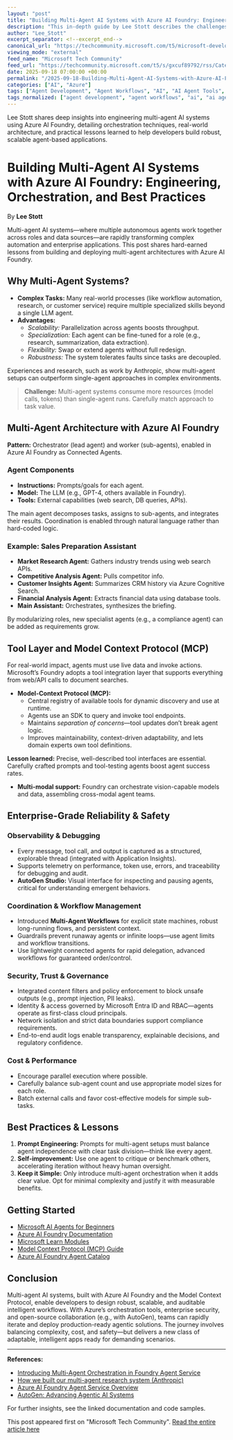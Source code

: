 ```yaml
---
layout: "post"
title: "Building Multi-Agent AI Systems with Azure AI Foundry: Engineering, Orchestration, and Best Practices"
description: "This in-depth guide by Lee Stott describes the challenges, architecture patterns, and engineering lessons behind building enterprise-grade multi-agent AI systems using Azure AI Foundry. The article covers orchestration via lead agents, the Model Context Protocol (MCP) for tool integration, observability, cost management, and production-grade safety and governance in Microsoft’s agent platform, with hands-on examples and actionable best practices."
author: "Lee_Stott"
excerpt_separator: <!--excerpt_end-->
canonical_url: "https://techcommunity.microsoft.com/t5/microsoft-developer-community/build-multi-agent-ai-systems-with-microsoft/ba-p/4454510"
viewing_mode: "external"
feed_name: "Microsoft Tech Community"
feed_url: "https://techcommunity.microsoft.com/t5/s/gxcuf89792/rss/Category?category.id=Azure"
date: 2025-09-18 07:00:00 +00:00
permalink: "/2025-09-18-Building-Multi-Agent-AI-Systems-with-Azure-AI-Foundry-Engineering-Orchestration-and-Best-Practices.html"
categories: ["AI", "Azure"]
tags: ["Agent Development", "Agent Workflows", "AI", "AI Agent Tools", "AI Orchestration", "AI Platform", "AI Safety", "AutoGen", "Azure", "Azure AI Foundry", "Azure Application Insights", "Community", "Connected Agents", "Enterprise AI", "LLM Agents", "MCP", "Microsoft Entra ID", "Multi Agent Systems", "Observability", "Prompt Engineering", "Vision AI", "Workflow Orchestration"]
tags_normalized: ["agent development", "agent workflows", "ai", "ai agent tools", "ai orchestration", "ai platform", "ai safety", "autogen", "azure", "azure ai foundry", "azure application insights", "community", "connected agents", "enterprise ai", "llm agents", "mcp", "microsoft entra id", "multi agent systems", "observability", "prompt engineering", "vision ai", "workflow orchestration"]
---
```


Lee Stott shares deep insights into engineering multi-agent AI systems using Azure AI Foundry, detailing orchestration techniques, real-world architecture, and practical lessons learned to help developers build robust, scalable agent-based applications.<!--excerpt_end-->

# Building Multi-Agent AI Systems with Azure AI Foundry: Engineering, Orchestration, and Best Practices

By **Lee Stott**

Multi-agent AI systems—where multiple autonomous agents work together across roles and data sources—are rapidly transforming complex automation and enterprise applications. This post shares hard-earned lessons from building and deploying multi-agent architectures with Azure AI Foundry.

## Why Multi‑Agent Systems?

- **Complex Tasks:** Many real-world processes (like workflow automation, research, or customer service) require multiple specialized skills beyond a single LLM agent.
- **Advantages:**
  - *Scalability:* Parallelization across agents boosts throughput.
  - *Specialization:* Each agent can be fine-tuned for a role (e.g., research, summarization, data extraction).
  - *Flexibility:* Swap or extend agents without full redesign.
  - *Robustness:* The system tolerates faults since tasks are decoupled.

Experiences and research, such as work by Anthropic, show multi-agent setups can outperform single-agent approaches in complex environments.

> **Challenge:** Multi-agent systems consume more resources (model calls, tokens) than single-agent runs. Carefully match approach to task value.

## Multi-Agent Architecture with Azure AI Foundry

**Pattern:** Orchestrator (lead agent) and worker (sub-agents), enabled in Azure AI Foundry as Connected Agents.

### Agent Components

- **Instructions:** Prompts/goals for each agent.
- **Model:** The LLM (e.g., GPT-4, others available in Foundry).
- **Tools:** External capabilities (web search, DB queries, APIs).

The main agent decomposes tasks, assigns to sub-agents, and integrates their results. Coordination is enabled through natural language rather than hard-coded logic.

### Example: Sales Preparation Assistant

- **Market Research Agent:** Gathers industry trends using web search APIs.
- **Competitive Analysis Agent:** Pulls competitor info.
- **Customer Insights Agent:** Summarizes CRM history via Azure Cognitive Search.
- **Financial Analysis Agent:** Extracts financial data using database tools.
- **Main Assistant:** Orchestrates, synthesizes the briefing.

By modularizing roles, new specialist agents (e.g., a compliance agent) can be added as requirements grow.

## Tool Layer and Model Context Protocol (MCP)

For real-world impact, agents must use live data and invoke actions. Microsoft’s Foundry adopts a tool integration layer that supports everything from web/API calls to document searches.

- **Model-Context Protocol (MCP):**
  - Central registry of available tools for dynamic discovery and use at runtime.
  - Agents use an SDK to query and invoke tool endpoints.
  - Maintains *separation of concerns*—tool updates don’t break agent logic.
  - Improves maintainability, context-driven adaptability, and lets domain experts own tool definitions.

**Lesson learned:** Precise, well-described tool interfaces are essential. Carefully crafted prompts and tool-testing agents boost agent success rates.

- **Multi-modal support:** Foundry can orchestrate vision-capable models and data, assembling cross-modal agent teams.

## Enterprise-Grade Reliability & Safety

### Observability & Debugging

- Every message, tool call, and output is captured as a structured, explorable thread (integrated with Application Insights).
- Supports telemetry on performance, token use, errors, and traceability for debugging and audit.
- **AutoGen Studio:** Visual interface for inspecting and pausing agents, critical for understanding emergent behaviors.

### Coordination & Workflow Management

- Introduced **Multi-Agent Workflows** for explicit state machines, robust long-running flows, and persistent context.
- Guardrails prevent runaway agents or infinite loops—use agent limits and workflow transitions.
- Use lightweight connected agents for rapid delegation, advanced workflows for guaranteed order/control.

### Security, Trust & Governance

- Integrated content filters and policy enforcement to block unsafe outputs (e.g., prompt injection, PII leaks).
- Identity & access governed by Microsoft Entra ID and RBAC—agents operate as first-class cloud principals.
- Network isolation and strict data boundaries support compliance requirements.
- End-to-end audit logs enable transparency, explainable decisions, and regulatory confidence.

### Cost & Performance

- Encourage parallel execution where possible.
- Carefully balance sub-agent count and use appropriate model sizes for each role.
- Batch external calls and favor cost-effective models for simple sub-tasks.

## Best Practices & Lessons

1. **Prompt Engineering:** Prompts for multi-agent setups must balance agent independence with clear task division—think like every agent.
2. **Self-improvement:** Use one agent to critique or benchmark others, accelerating iteration without heavy human oversight.
3. **Keep it Simple:** Only introduce multi-agent orchestration when it adds clear value. Opt for minimal complexity and justify it with measurable benefits.

## Getting Started

- [Microsoft AI Agents for Beginners](https://aka.ms/ai-agents-beginners)
- [Azure AI Foundry Documentation](https://ai.azure.com/doc/)
- [Microsoft Learn Modules](https://learn.microsoft.com)
- [Model Context Protocol (MCP) Guide](https://aka.ms/mcp-for-beginners)
- [Azure AI Foundry Agent Catalog](https://ai.azure.com)

## Conclusion

Multi-agent AI systems, built with Azure AI Foundry and the Model Context Protocol, enable developers to design robust, scalable, and auditable intelligent workflows. With Azure’s orchestration tools, enterprise security, and open-source collaboration (e.g., with AutoGen), teams can rapidly iterate and deploy production-ready agentic solutions. The journey involves balancing complexity, cost, and safety—but delivers a new class of adaptable, intelligent apps ready for demanding scenarios.

---

**References:**

- [Introducing Multi-Agent Orchestration in Foundry Agent Service](https://techcommunity.microsoft.com/blog/azure-ai-foundry-blog/building-a-digital-workforce-with-multi-agents-in-azure-ai-foundry-agent-service/4414671)
- [How we built our multi-agent research system (Anthropic)](https://www.anthropic.com/engineering/multi-agent-research-system)
- [Azure AI Foundry Agent Service Overview](https://learn.microsoft.com/en-us/azure/ai-foundry/agents/overview)
- [AutoGen: Advancing Agentic AI Systems](https://www.microsoft.com/en-us/research/blog/autogen-v0-4-reimagining-the-foundation-of-agentic-ai-for-scale-extensibility-and-robustness/)

For further insights, see the linked documentation and code samples.

This post appeared first on "Microsoft Tech Community". [Read the entire article here](https://techcommunity.microsoft.com/t5/microsoft-developer-community/build-multi-agent-ai-systems-with-microsoft/ba-p/4454510)
